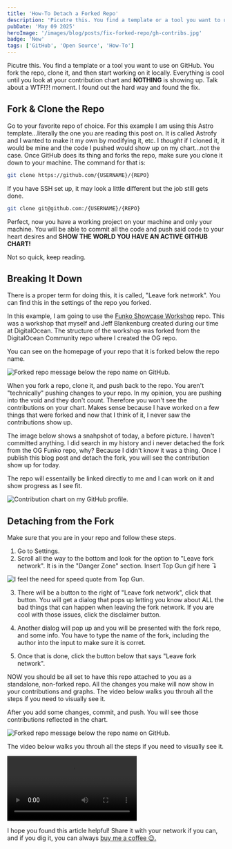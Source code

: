 ```yaml
---
title: 'How-To Detach a Forked Repo'
description: 'Picutre this. You find a template or a tool you want to use on GitHub. You fork the repo, clone it, and then start working on it locally...'
pubDate: 'May 09 2025'
heroImage: '/images/blog/posts/fix-forked-repo/gh-contribs.jpg'
badge: 'New'
tags: ['GitHub', 'Open Source', 'How-To']
---
```


Picutre this. You find a template or a tool you want to use on GitHub. You fork the repo, clone it, and then start working on it locally. Everything is cool until you look at your contribution chart and **NOTHING** is showing up. Talk about a WTF!?! moment. I found out the hard way and found the fix.

## Fork & Clone the Repo

Go to your favorite repo of choice. For this example I am using this Astro template...literally the one you are reading this post on. It is called Astrofy and I wanted to make it my own by modifying it, etc. I _thought_ if I cloned it, it would be mine and the code I pushed would show up on my chart...not the case. Once GitHub does its thing and forks the repo, make sure you clone it down to your machine. The command for that is:

```bash
git clone https://github.com/{USERNAME}/{REPO}
```

If you have SSH set up, it may look a little different but the job still gets done.

```bash
git clone git@github.com:/{USERNAME}/{REPO}
```

Perfect, now you have a working project on your machine and only your machine. You will be able to commit all the code and push said code to your heart desires and <span class="not-prose text-green-500">**SHOW THE WORLD YOU HAVE AN ACTIVE GITHUB CHART!**</span>

Not so quick, keep reading.

## Breaking It Down

There is a proper term for doing this, it is called, "Leave fork network". You can find this in the settings of the repo you forked.

In this example, I am going to use the <a href="https://github.com/chrisdemars/funko-showcase-workshop" class='text-lime-500 hover:underline hover:bg-lime-500 hover:text-black px-1 rounded'>Funko Showcase Workshop</a> repo. This was a workshop that myself and Jeff Blankenburg created during our time at DigitalOcean. The structure of the workshop was forked from the DigitalOcean Community repo where I created the OG repo.

You can see on the homepage of your repo that it is forked below the repo name.

<img src="/images/blog/posts/fix-forked-repo/fork.jpg" alt="Forked repo message below the repo name on GitHub.">

When you fork a repo, clone it, and push back to the repo. You aren't "technically" pushing changes to your repo. In my opinion, you are pushing into the void and they don't count. Therefore you won't see the contributions on your chart. Makes sense because I have worked on a few things that were forked and now that I think of it, I never saw the contributions show up.

The image below shows a snahpshot of today, a before picture. I haven't committed anything. I did search in my history and i never detached the fork from the OG Funko repo, why? Because I didn't know it was a thing. Once I publish this blog post and detach the fork, you will see the contribution show up for today.

The repo will essentailly be linked directly to me and I can work on it and show progress as I see fit.

<img src="/images/blog/posts/fix-forked-repo/gh-activity.jpg" alt="Contribution chart on my GitHub profile.">

## Detaching from the Fork

Make sure that you are in your repo and follow these steps.

1. Go to Settings.
2. Scroll all the way to the bottom and look for the option to "Leave fork network". It is in the "Danger Zone" section. Insert Top Gun gif here ↴

<img src="https://media1.giphy.com/media/v1.Y2lkPTc5MGI3NjExNzc5OWh3dzN5bzI3YmQxeGN2eHh0Y3FqMzZoM2NiZ29zZTg5cDExeiZlcD12MV9pbnRlcm5hbF9naWZfYnlfaWQmY3Q9Zw/26AHLNr8en8J3ovOo/giphy.gif" alt="I feel the need for speed quote from Top Gun.">

3. There will be a button to the right of "Leave fork network", click that button. You will get a dialog that pops up letting you know about ALL the bad things that can happen when leaving the fork network. If you are cool with those issues, click the disclaimer button.

4. Another dialog will pop up and you will be presented with the fork repo, and some info. You have to type the name of the fork, including the author into the input to make sure it is corret.

5. Once that is done, click the button below that says "Leave fork network".

NOW you should be all set to have this repo attached to you as a standalone, non-forked repo. All the changes you make will now show in your contributions and graphs. The video below walks you throuh all the steps if you need to visually see it.

After you add some changes, commit, and push. You will see those contributions reflected in the chart.

<img src="/images/blog/posts/fix-forked-repo/new-contrib.jpg" alt="Forked repo message below the repo name on GitHub.">

The video below walks you throuh all the steps if you need to visually see it.

<video controls class="mx-auto">
  <source src="/videos/detach-fork.mp4" type="video/mp4" alt="Walkig through the steps of leaving the fork network of your OG repo.">
  Your browser does not support the video tag.
</video>

I hope you found this article helpful! Share it with your network if you can, and if you dig it, you can always <a href="https://ko-fi.com/W7W7QQ34" class='text-lime-500 hover:underline hover:bg-lime-500 hover:text-black px-1 rounded' target="_blank" rel="noopener noreferer">buy me a coffee 😉.</a>
